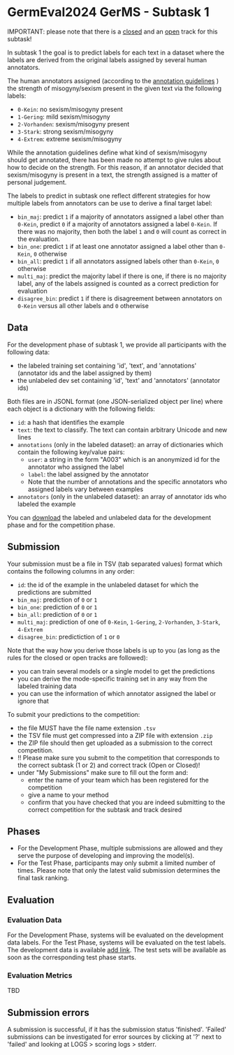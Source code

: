 # GermEval2024 GerMS - Subtask 1

IMPORTANT: please note that there is a [closed](closed-track.md) and an [open](open-track.md) track for this subtask!

In subtask 1 the goal is to predict labels for each text in a dataset where the labels are derived from the original 
labels assigned by several human annotators. 

The human annotators assigned (according to the [annotation guidelines](guidelines.md) ) 
the strength of misogyny/sexism present in the given text via the following labels:

* `0-Kein`: no sexism/misogyny present
* `1-Gering`: mild sexism/misogyny
* `2-Vorhanden`: sexism/misogyny present
* `3-Stark`: strong sexism/misogyny
* `4-Extrem`: extreme sexism/misogyny

While the annotation guidelines define what kind of sexism/misogyny should get annotated, there has been made no attempt to 
give rules about how to decide on the strength. For this reason, if an annotator decided that sexism/misogyny is present in a text,
the strength assigned is a matter of personal judgement.

The labels to predict in subtask one reflect different strategies for how multiple labels from annotators can be use to derive a final
target label:

* `bin_maj`: predict `1` if a majority of annotators assigned a label other than `0-Kein`, predict `0` if a majority of annotators assigned a label 
  `0-Kein`. If there was no majority, then both the label `1` and `0` will count as correct in the evaluation.
* `bin_one`: predict `1` if at least one annotator assigned a label other than `0-Kein`, `0` otherwise
* `bin_all`: predict `1` if all annotators assigned labels other than `0-Kein`, `0` otherwise
* `multi_maj`: predict the majority label if there is one, if there is no majority label, any of the labels assigned is counted as a correct prediction for evaluation
* `disagree_bin`: predict `1` if there is disagreement between annotators on `0-Kein` versus all other labels and `0` otherwise


## Data

For the development phase of subtask 1, we provide all participants with the following data:
* the labeled training set containing 'id', 'text', and 'annotations' (annotator ids and the label assigned by them)
* the unlabeled dev set containing 'id', 'text' and 'annotators' (annotator ids)

Both files are in JSONL format (one JSON-serialized object per line) where each object is a dictionary with the following 
fields:

* `id`: a hash that identifies the example
* `text`: the text to classify. The text can contain arbitrary Unicode and new lines 
* `annotations` (only in the labeled dataset): an array of dictionaries which contain the following key/value pairs:
  * `user`: a string in the form "A003" which is an anonymized id for the annotator who assigned the label
  * `label`: the label assigned by the annotator
  * Note that the number of annotations and the specific annotators who assigned labels vary between examples
* `annotators` (only in the unlabeled dataset): an array of annotator ids who labeled the example

You can [download](download.md) the labeled and unlabeled data for the development phase and for the competition phase.


## Submission

Your submission must be a file in TSV (tab separated values) format which contains the following columns in any order:

* `id`: the id of the example in the unlabeled dataset for which the predictions are submitted
* `bin_maj`: prediction of `0` or `1`
* `bin_one`: prediction of `0` or `1`
* `bin_all`: prediction of `0` or `1`
* `multi_maj`: prediction of one of `0-Kein`, `1-Gering`, `2-Vorhanden`, `3-Stark`, `4-Extrem`
* `disagree_bin`: predictiction of `1` or `0`

Note that the way how you derive those labels is up to you (as long as the rules for the closed or open tracks are followed):

* you can train several models or a single model to get the predictions
* you can derive the mode-specific training set in any way from the labeled training data
* you can use the information of which annotator assigned the label or ignore that

To submit your predictions to the competition:

* the file MUST have the file name extension `.tsv` 
* the TSV file must get compressed into a ZIP file with extension `.zip`
* the ZIP file should then get uploaded as a submission to the correct competition.
* !! Please make sure you submit to the competition that corresponds to the correct subtask (1 or 2) and correct track (Open or Closed)!
* under "My Submissions" make sure to fill out the form and:
  * enter the name of your team which has been registered for the competition
  * give a name to your method 
  * confirm that you have checked that you are indeed submitting to the correct competition for the subtask and track desired

## Phases

* For the Development Phase, multiple submissions are allowed and they serve the purpose of developing and improving the model(s).
* For the Test Phase, participants may only submit a limited number of times. Please note that only the latest valid submission determines the final task ranking.

## Evaluation

### Evaluation Data

For the Development Phase, systems will be evaluated on the development data labels. For the Test Phase, systems will be evaluated on the test labels. The development data is available [add link](add-link). The test sets will be available as soon as the corresponding test phase starts.

### Evaluation Metrics

TBD

## Submission errors

A submission is successful, if it has the submission status 'finished'. 'Failed' submissions can be investigated for error sources by clicking at '?' next to 'failed' and looking at LOGS > scoring logs > stderr. 
 

